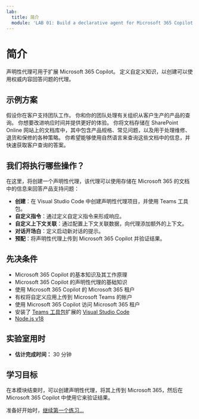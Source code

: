 ```yaml
---
lab:
  title: 简介
  module: 'LAB 01: Build a declarative agent for Microsoft 365 Copilot using Visual Studio Code'
---
```


# 简介

声明性代理可用于扩展 Microsoft 365 Copilot。 定义自定义知识，以创建可以使用权威内容回答问题的代理。

## 示例方案

假设你在客户支持团队工作。 你和你的团队处理有关组织从客户生产的产品的查询。 你想要改进响应时间并提供更好的体验。 你将文档存储在 SharePoint Online 网站上的文档库中，其中包含产品规格、常见问题，以及用于处理维修、退货和保修的各种策略。 你希望能够使用自然语言来查询这些文档中的信息，并快速获取客户查询的答案。

## 我们将执行哪些操作？

在这里，将创建一个声明性代理，该代理可以使用存储在 Microsoft 365 的文档中的信息来回答产品支持问题：

- **创建**：在 Visual Studio Code 中创建声明性代理项目，并使用 Teams 工具包。
- **自定义指令**：通过定义自定义指令来形成响应。
- **自定义上下文关联**：通过配置上下文关联数据，向代理添加额外的上下文。
- **对话开场白**：定义启动新对话的提示。
- **预配**：将声明性代理上传到 Microsoft 365 Copilot 并验证结果。

## 先决条件

- Microsoft 365 Copilot 的基本知识及其工作原理
- Microsoft 365 Copilot 的声明性代理的基础知识
- 使用 Microsoft 365 Copilot 的 Microsoft 365 租户
- 有权将自定义应用上传到 Microsoft Teams 的帐户
- 使用 Microsoft 365 Copilot 访问 Microsoft 365 租户
- 安装了 [Teams 工具包](https://marketplace.visualstudio.com/items?itemName=TeamsDevApp.ms-teams-vscode-extension)扩展的 [Visual Studio Code](https://code.visualstudio.com/)
- [Node.js v18](https://nodejs.org/en/download/package-manager)

## 实验室用时

- **估计完成时间：** 30 分钟

## 学习目标

在本模块结束时，可以创建声明性代理，将其上传到 Microsoft 365，然后在 Microsoft 365 Copilot 中使用它来验证结果。

准备好开始时，[继续第一个练习...](./2-exercise-create-declarative-agent.md)
